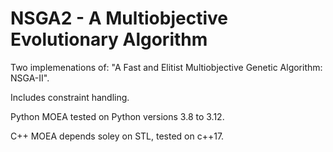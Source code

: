 # NSGA2 - A Multiobjective Evolutionary Algorithm

Two implemenations of: "A Fast and Elitist Multiobjective Genetic Algorithm: NSGA-II".

Includes constraint handling.

Python MOEA tested on Python versions 3.8 to 3.12.

C++ MOEA depends soley on STL, tested on c++17.
